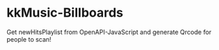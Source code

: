 # kkMusic-Billboards
Get newHitsPlaylist from OpenAPI-JavaScript and generate Qrcode for people to scan!
